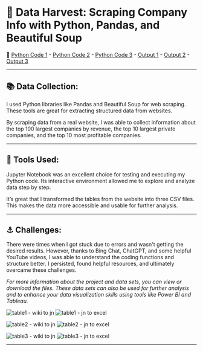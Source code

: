 # 👔 Data Harvest: Scraping Company Info with Python, Pandas, and Beautiful Soup
👀
[Python Code 1](https://github.com/abertpaat28/Data-Harvest-Scraping-Company-Info-with-Python-Pandas-and-Beautiful-Soup/blob/main/top100largest-companiesby.ipynb) -
[Python Code 2](https://github.com/abertpaat28/Data-Harvest-Scraping-Company-Info-with-Python-Pandas-and-Beautiful-Soup/blob/main/top10largest-privatecompanies.ipynb) -
[Python Code 3](https://github.com/abertpaat28/Data-Harvest-Scraping-Company-Info-with-Python-Pandas-and-Beautiful-Soup/blob/main/top10most-profitablecompanies.ipynb) -
[Output 1](https://github.com/abertpaat28/Data-Harvest-Scraping-Company-Info-with-Python-Pandas-and-Beautiful-Soup/blob/main/top100largest-companiesby.csv) -
[Output 2](https://github.com/abertpaat28/Data-Harvest-Scraping-Company-Info-with-Python-Pandas-and-Beautiful-Soup/blob/main/top10largest-privatecompanies.csv) -
[Output 3](https://github.com/abertpaat28/Data-Harvest-Scraping-Company-Info-with-Python-Pandas-and-Beautiful-Soup/blob/main/top10most-profitablecompanies.csv)

---
## 📚 **Data Collection:**

I used Python libraries like Pandas and Beautiful Soup for web scraping. These tools are great for extracting structured data from websites.

By scraping data from a real website, I was able to collect information about the top 100 largest companies by revenue, the top 10 largest private companies, and the top 10 most profitable companies.

---
## 🔧 **Tools Used:**

Jupyter Notebook was an excellent choice for testing and executing my Python code. Its interactive environment allowed me to explore and analyze data step by step.

It’s great that I transformed the tables from the website into three CSV files. This makes the data more accessible and usable for further analysis.

---
## ⚓ **Challenges:**

There were times when I got stuck due to errors and wasn't getting the desired results. However, thanks to Bing Chat, ChatGPT, and some helpful YouTube videos, I was able to understand the coding functions and structure better. I persisted, found helpful resources, and ultimately overcame these challenges.



_For more information about the project and data sets, you can view or download the files. These data sets can also be used for further analysis and to enhance your data visualization skills using tools like Power BI and Tableau._


![table1 - wiki to jn](https://github.com/abertpaat28/Data-Harvest-Scraping-Company-Info-with-Python-Pandas-and-Beautiful-Soup/assets/172190865/9b981383-ec19-4229-98f4-5f6926a52341)
![table1 - jn to excel](https://github.com/abertpaat28/Data-Harvest-Scraping-Company-Info-with-Python-Pandas-and-Beautiful-Soup/assets/172190865/8fdf2b18-fa1f-4047-8b24-d72529d271e6)




![table2 - wiki to jn](https://github.com/abertpaat28/Data-Harvest-Scraping-Company-Info-with-Python-Pandas-and-Beautiful-Soup/assets/172190865/d3c85892-a747-424c-b96d-b0501c3b25b7)
![table2 - jn to excel](https://github.com/abertpaat28/Data-Harvest-Scraping-Company-Info-with-Python-Pandas-and-Beautiful-Soup/assets/172190865/9d8f3b48-fdd9-4fd4-8ea9-f71292f314f3)




![table3 - wiki to jn](https://github.com/abertpaat28/Data-Harvest-Scraping-Company-Info-with-Python-Pandas-and-Beautiful-Soup/assets/172190865/9eb99736-b2fe-4c51-8a90-ef81b5338ee1)
![table3 - jn to excel](https://github.com/abertpaat28/Data-Harvest-Scraping-Company-Info-with-Python-Pandas-and-Beautiful-Soup/assets/172190865/593ebbdc-0ab5-4ad5-8ea6-612b15d02875)

---
